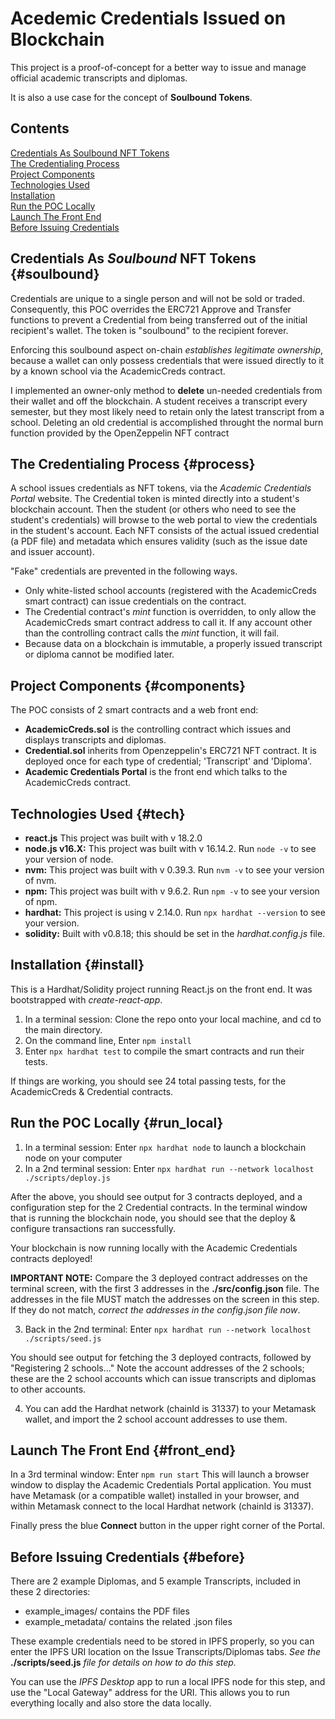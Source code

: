 # Acedemic Credentials Issued on Blockchain

This project is a proof-of-concept for a better way to issue and manage official academic transcripts and diplomas.

It is also a use case for the concept of **Soulbound Tokens**.

## Contents
[Credentials As Soulbound NFT Tokens](#soulbound)<br />
[The Credentialing Process](#process)<br />
[Project Components](#components)<br />
[Technologies Used](#tech)<br />
[Installation](#install)<br />
[Run the POC Locally](#run_local)<br />
[Launch The Front End](#front_end)<br />
[Before Issuing Credentials](#fbefore)<br />

## Credentials As *Soulbound* NFT Tokens {#soulbound}
Credentials are unique to a single person and will not be sold or traded. Consequently, this POC overrides the ERC721 Approve and Transfer functions to prevent a Credential from being transferred out of the initial recipient's wallet. The token is "soulbound" to the recipient forever.

Enforcing this soulbound aspect on-chain *establishes legitimate ownership*, because a wallet can only possess credentials that were issued directly to it by a known school via the AcademicCreds contract.

I implemented an owner-only method to **delete** un-needed credentials from their wallet and off the blockchain. A student receives a transcript every semester, but they most likely need to retain only the latest transcript from a school. Deleting an old credential is accomplished throught the normal burn function provided by the OpenZeppelin NFT contract

## The Credentialing Process {#process}
A school issues credentials as NFT tokens, via the *Academic Credentials Portal* website.  The Credential token is minted directly into a student's blockchain account. Then the student (or others who need to see the student's credentials) will browse to the web portal to view the credentials in the student's account. Each NFT consists of the actual issued credential (a PDF file) and metadata which ensures validity (such as the issue date and issuer account).

"Fake" credentials are prevented in the following ways.
- Only white-listed school accounts (registered with the AcademicCreds smart contract) can issue credentials on the contract.
- The Credential contract's *mint* function is overridden, to only allow the AcademicCreds smart contract address to call it.  If any account other than the controlling contract calls the *mint* function, it will fail.
- Because data on a blockchain is immutable, a properly issued transcript or diploma cannot be modified later.

## Project Components {#components}
The POC consists of 2 smart contracts and a web front end:
- **AcademicCreds.sol** is the controlling contract which issues and displays transcripts and diplomas.
- **Credential.sol** inherits from Openzeppelin's ERC721 NFT contract. It is deployed once for each type of credential; 'Transcript' and 'Diploma'.
- **Academic Credentials Portal** is the front end which talks to the AcademicCreds contract.

## Technologies Used {#tech}
- **react.js**  This project was built with v 18.2.0
- **node.js v16.X:**  This project was built with v 16.14.2.  Run `node -v` to see your version of node.
- **nvm:**  This project was built with v 0.39.3.  Run `nvm -v` to see your version of nvm.
- **npm:**  This project was built with v 9.6.2.  Run `npm -v` to see your version of npm.
- **hardhat:**  This project is using v 2.14.0.  Run `npx hardhat --version` to see your version.
- **solidity:**  Built with v0.8.18; this should be set in the *hardhat.config.js* file.

## Installation {#install}
This is a Hardhat/Solidity project running React.js on the front end. It was bootstrapped with *create-react-app*.

1. In a terminal session:  Clone the repo onto your local machine, and cd to the main directory.
2. On the command line, Enter `npm install`
3. Enter `npx hardhat test` to compile the smart contracts and run their tests.

If things are working, you should see 24 total passing tests, for the AcademicCreds & Credential contracts.

## Run the POC Locally {#run_local}
1. In a terminal session:  Enter `npx hardhat node` to launch a blockchain node on your computer
2. In a 2nd terminal session:  Enter `npx hardhat run --network localhost ./scripts/deploy.js`

After the above, you should see output for 3 contracts deployed, and a configuration step for the 2 Credential contracts.  In the terminal window that is running the blockchain node, you should see that the deploy & configure transactions ran successfully.

Your blockchain is now running locally with the Academic Credentials contracts deployed!

**IMPORTANT NOTE:** Compare the 3 deployed contract addresses on the terminal screen, with the first 3 addresses in the **./src/config.json** file. The addresses in the file MUST match the addresses on the screen in this step. If they do not match, *correct the addresses in the config.json file now*.

3. Back in the 2nd terminal:  Enter `npx hardhat run --network localhost ./scripts/seed.js`

You should see output for fetching the 3 deployed contracts, followed by "Registering 2 schools..."
Note the account addresses of the 2 schools; these are the 2 school accounts which can issue transcripts and diplomas to other accounts.

4. You can add the Hardhat network (chainId is 31337) to your Metamask wallet, and import the 2 school account addresses to use them.

## Launch The Front End {#front_end}
In a 3rd terminal window:  Enter `npm run start`
This will launch a browser window to display the Academic Credentials Portal application. You must have Metamask (or a compatible wallet) installed in your browser, and within Metamask connect to the local Hardhat network (chainId is 31337).

Finally press the blue **Connect** button in the upper right corner of the Portal.

## Before Issuing Credentials {#before}
There are 2 example Diplomas, and 5 example Transcripts, included in these 2 directories:
- example_images/  contains the PDF files
- example_metadata/ contains the related .json files

These example credentials need to be stored in IPFS properly, so you can enter the IPFS URI location on the Issue Transcripts/Diplomas tabs. *See the* **./scripts/seed.js** *file for details on how to do this step.*

You can use the *IPFS Desktop* app to run a local IPFS node for this step, and use the "Local Gateway" address for the URI. This allows you to run everything locally and also store the data locally.
